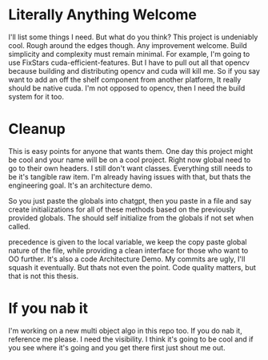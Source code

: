 # Literally Anything Welcome
I'll list some things I need. But what do you think? This project is undeniably cool. Rough around the edges though. Any improvement welcome. Build simplicity and complexity must remain minimal. For example, I'm going to use FixStars cuda-efficient-features. But I have to pull out all that opencv because building and distributing opencv and cuda will kill me. So if you say want to add an off the shelf component from another platform, It really should be native cuda. I'm not opposed to opencv, then I need the build system for it too. 

# Cleanup
This is easy points for anyone that wants them. One day this project might be cool and your name will be on a cool project. Right now global need to go to their own headers. I still don't want classes. Everything still needs to be it's tangible raw item. I'm already having issues with that, but thats the engineering goal. It's an architecture demo.

So you just paste the globals into chatgpt, then you paste in a file and say create initializations for all of these methods based on the previously provided globals. The should self initialize from the globals if not set when called.

precedence is given to the local variable, we keep the copy paste global nature of the file, while providing a clean interface for those who want to OO further. It's also a code Architecture Demo. My commits are ugly, I'll squash it eventually. But thats not even the point. Code quality matters, but that is not this thesis.

# If you nab it
I'm working on a new multi object algo in this repo too. If you do nab it, reference me please. I need the visibility. I think it's going to be cool and if you see where it's going and you get there first just shout me out.





